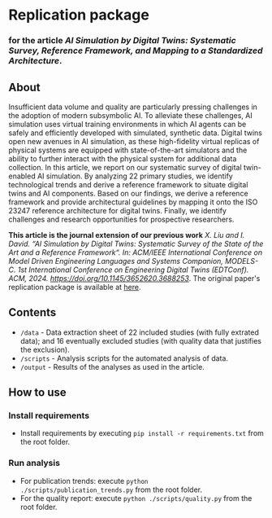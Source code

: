 # Replication package

### for the article _AI Simulation by Digital Twins: Systematic Survey, Reference Framework, and Mapping to a Standardized Architecture_.


## About
Insufficient data volume and quality are particularly pressing challenges in the adoption of modern subsymbolic AI. To alleviate these challenges, AI simulation uses virtual training environments in which AI agents can be safely and efficiently developed with simulated, synthetic data. Digital twins open new avenues in AI simulation, as these high-fidelity virtual replicas of physical systems are equipped with state-of-the-art simulators and the ability to further interact with the physical system for additional data collection. In this article, we report on our systematic survey of digital twin-enabled AI simulation. By analyzing 22 primary studies, we identify technological trends and derive a reference framework to situate digital twins and AI components. Based on our findings, we derive a reference framework and provide architectural guidelines by mapping it onto the ISO 23247 reference architecture for digital twins. Finally, we identify challenges and research opportunities for prospective researchers.

**This article is the journal extension of our previous work** _X. Liu and I. David. “AI Simulation by Digital Twins: Systematic Survey of the State of the Art and a Reference Framework“. In: ACM/IEEE International Conference on Model Driven Engineering Languages and Systems Companion, MODELS-C. 1st International Conference on Engineering Digital Twins (EDTConf). ACM, 2024. https://doi.org/10.1145/3652620.3688253_. The original paper's replication package is available at [here](https://zenodo.org/doi/10.5281/zenodo.13293237).

## Contents

- `/data` - Data extraction sheet of 22 included studies (with fully extrated data); and 16 eventually excluded studies (with quality data that justifies the exclusion).
- `/scripts` - Analysis scripts for the automated analysis of data.
- `/output` - Results of the analyses as used in the article.

## How to use

### Install requirements
- Install requirements by executing `pip install -r requirements.txt` from the root folder.

### Run analysis
- For publication trends: execute `python ./scripts/publication_trends.py` from the root folder.
- For the quality report: execute `python ./scripts/quality.py` from the root folder.
